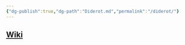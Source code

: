 ```yaml
---
{"dg-publish":true,"dg-path":"Diderot.md","permalink":"/diderot/"}
---
```


## [Wiki](https://www.wikiwand.com/hu/Denis_Diderot)